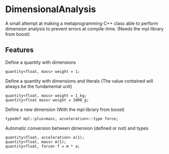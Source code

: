 # DimensionalAnalysis

A small attempt at making a metaprogramming C++ class able to perform dimension analysis to prevent errors at compile-time. (Needs the mpl library from boost)

## Features

Define a quantity with dimensions
```
quantity<float, mass> weight = 1;
```

Define a quantity with dimensions and literals (The value contained will always be the fundamental unit)
```
quantity<float, mass> weight = 1_kg;
quantity<float mass> weight = 1000_g;
```

Define a new dimension (With the mpl library from boost)
```
typedef mpl::plus<mass, acceleration>::type force;
```

Automatic conversion between dimension (defined or not) and types
```
quantity<float, acceleration> a(1);
quantity<float, mass> m(1);
quantity<float, force> f = m * a;
```
